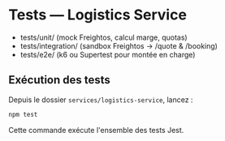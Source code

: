 # Tests — Logistics Service

- tests/unit/      (mock Freightos, calcul marge, quotas)
- tests/integration/ (sandbox Freightos → /quote & /booking)
- tests/e2e/       (k6 ou Supertest pour montée en charge)

## Exécution des tests

Depuis le dossier `services/logistics-service`, lancez :

```bash
npm test
```

Cette commande exécute l'ensemble des tests Jest.
